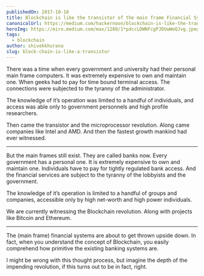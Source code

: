 ```yaml
---
publishedOn: 2017-10-18
title: Blockchain is like the transistor of the main frame Financial System
canonicalUrl: https://medium.com/hackernoon/blockchain-is-like-the-transistor-of-the-main-frame-financial-system-b77034c2762e
heroImg: https://miro.medium.com/max/1280/1*pdccLDWNFcgPJDUwWeQJvg.jpeg
tags:
  - blockchain
author: shivekkhurana
slug: block-chain-is-like-a-transistor
---
```


There was a time when every government and university had their personal main frame computers. It was extremely expensive to own and maintain one. When geeks had to pay for time bound terminal access. The connections were subjected to the tyranny of the administrator.

The knowledge of it’s operation was limited to a handful of individuals, and access was able only to government personnels and high profile researchers.

Then came the transistor and the microprocessor revolution. Along came companies like Intel and AMD. And then the fastest growth mankind had ever witnessed.

---

But the main frames still exist. They are called banks now. Every government has a personal one. It is extremely expensive to own and maintain one. Individuals have to pay for tightly regulated bank access. And the financial services are subject to the tyranny of the lobbyists and the government.

The knowledge of it’s operation is limited to a handful of groups and companies, accessible only by high net-worth and high power individuals.

We are currently witnessing the Blockchain revolution. Along with projects like Bitcoin and Ethereum.

---

The (main frame) financial systems are about to get thrown upside down. In fact, when you understand the concept of Blockchain, you easily comprehend how primitive the existing banking systems are.

I might be wrong with this thought process, but imagine the depth of the impending revolution, if this turns out to be in fact, right.
